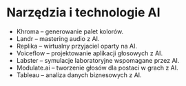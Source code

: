 # Narzędzia i technologie AI
* Khroma – generowanie palet kolorów.
* Landr – mastering audio z AI.
* Replika – wirtualny przyjaciel oparty na AI.
* Voiceflow – projektowanie aplikacji głosowych z AI.
* Labster – symulacje laboratoryjne wspomagane przez AI.
* Modulate.ai – tworzenie głosów dla postaci w grach z AI.
* Tableau – analiza danych biznesowych z AI.